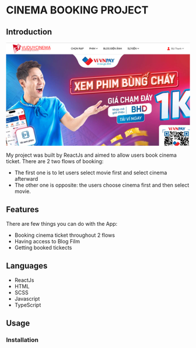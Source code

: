 # CINEMA BOOKING PROJECT

## Introduction

<img src="./Img/HomePage.png">

My project was built by ReactJs and aimed to allow users book cinema ticket. There are 2 two flows of booking:

- The first one is to let users select movie first and select cinema afterward
- The other one is opposite: the users choose cinema first and then select movie.

## Features

There are few things you can do with the App:

- Booking cinema ticket throughout 2 flows
- Having access to Blog Film
- Getting booked tickects

## Languages

- ReactJs
- HTML
- SCSS
- Javascript
- TypeScript

## Usage

### Installation
